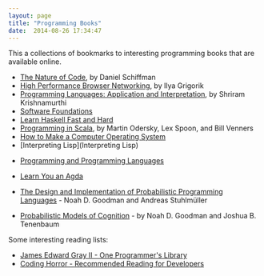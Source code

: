 ```yaml
---
layout: page
title: "Programming Books"
date:  2014-08-26 17:34:47
---
```


This a collections of bookmarks to interesting programming books that are available online.

- [The Nature of Code](http://natureofcode.com/book/), by Daniel Schiffman
- [High Performance Browser Networking](http://chimera.labs.oreilly.com/books/1230000000545/index.html), by Ilya Grigorik
- [Programming Languages: Application and Interpretation](http://cs.brown.edu/~sk/Publications/Books/ProgLangs/2007-04-26/), by Shriram Krishnamurthi
- [Software Foundations](http://www.cis.upenn.edu/~bcpierce/sf/current/index.html)
- [Learn Haskell Fast and Hard](http://yannesposito.com/Scratch/en/blog/Haskell-the-Hard-Way/)
- [Programming in Scala](http://www.artima.com/pins1ed/), by Martin Odersky, Lex Spoon, and Bill Venners
- [How to Make a Computer Operating System](http://samypesse.github.io/How-to-Make-a-Computer-Operating-System/)
- [Interpreting Lisp](Interpreting Lisp)
* [Programming and Programming Languages](http://papl.cs.brown.edu/2014/)
* [Learn You an Agda](http://williamdemeo.github.io/2014/02/27/learn-you-an-agda/)

* [The Design and Implementation of Probabilistic Programming Languages](http://dippl.org/) - Noah D. Goodman and Andreas Stuhlmüller
* [Probabilistic Models of Cognition](https://probmods.org/) - by Noah D. Goodman and Joshua B. Tenenbaum

Some interesting reading lists:

* [James Edward Gray II - One Programmer's Library](http://graysoftinc.com/book-reviews/one-programmers-library)
* [Coding Horror - Recommended Reading for Developers](http://blog.codinghorror.com/recommended-reading-for-developers/)
